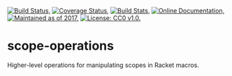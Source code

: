 [![Build Status,](https://img.shields.io/travis/jsmaniac/scope-operations/master.svg)](https://travis-ci.org/jsmaniac/scope-operations)
[![Coverage Status,](https://img.shields.io/codecov/c/github/jsmaniac/scope-operations/master.svg)](https://codecov.io/gh/jsmaniac/scope-operations)
[![Build Stats,](https://img.shields.io/badge/build-stats-blue.svg)](http://jsmaniac.github.io/travis-stats/#jsmaniac/scope-operations)
[![Online Documentation,](https://img.shields.io/badge/docs-online-blue.svg)](http://docs.racket-lang.org/scope-operations/)
[![Maintained as of 2017,](https://img.shields.io/maintenance/yes/2017.svg)](https://github.com/jsmaniac/scope-operations/issues)
[![License: CC0 v1.0.](https://img.shields.io/badge/license-CC0-blue.svg)](https://creativecommons.org/publicdomain/zero/1.0/)

scope-operations
================

Higher-level operations for manipulating scopes in Racket macros.

